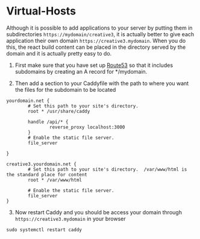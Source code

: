 # Virtual-Hosts

Although it is possible to add applications to your server by putting them in subdirectories ```https://mydomain/creative3```, it is actually better to give each application their own domain ```https://creative3.mydomain```.  When you do this, the react build content can be placed in the directory served by the domain and it is actually pretty easy to do.

1. First make sure that you have set up [Route53](https://github.com/BYU-CS-260/AWS-Setup/blob/main/domain.md) so that it includes subdomains by creating an A record for */mydomain.

2. Then add a section to your Caddyfile with the path to where you want the files for the subdomain to be located
```
yourdomain.net {
        # Set this path to your site's directory.
        root * /usr/share/caddy

        handle /api/* {
                reverse_proxy localhost:3000
        }
        # Enable the static file server.
        file_server

}

creative3.yourdomain.net {
        # Set this path to your site's directory.  /var/www/html is the standard place for content
        root * /var/www/html
        
        # Enable the static file server.
        file_server
}
```

3. Now restart Caddy and you should be access your domain through ```https://creative3.mydomain``` in your browser
```
sudo systemctl restart caddy 
```
